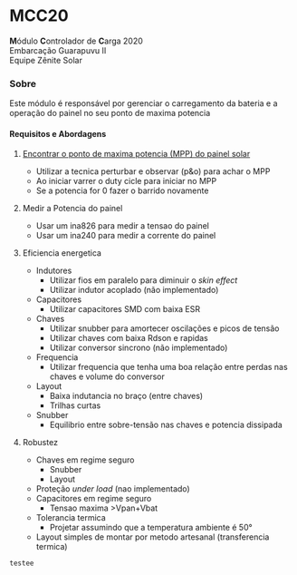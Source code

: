 # MCC20
**M**ódulo **C**ontrolador de **C**arga 2020  
Embarcação Guarapuvu II  
Equipe Zênite Solar  

### Sobre

Este módulo é responsável por gerenciar o carregamento da bateria e a operação do painel no seu ponto de maxima potencia 

#### Requisitos e Abordagens
1. [Encontrar o ponto de maxima potencia (MPP) do painel solar](#codigo)
    - Utilizar a tecnica perturbar e observar (p&o) para achar o MPP
    - Ao iniciar varrer o duty cicle para iniciar no MPP
    - Se a potencia for 0 fazer o barrido novamente 
2. Medir a Potencia do painel
    - Usar um ina826 para medir a tensao do painel
    - Usar um ina240 para medir a corrente do painel
    
3. Eficiencia energetica
    - Indutores
        - Utilizar fios em paralelo para diminuir o *skin effect*
        - Utilizar indutor acoplado (não implementado)
    - Capacitores
        - Utilizar capacitores SMD com baixa ESR
    - Chaves
        - Utilizar snubber para amortecer oscilações e picos de tensão
        - Utilizar chaves com baixa Rdson e rapidas
        - Utilizar conversor sincrono (não implementado)
    - Frequencia
        - Utilizar frequencia que tenha uma boa relação entre perdas nas chaves e volume do conversor
    - Layout
        - Baixa indutancia no braço (entre chaves)
        - Trilhas curtas
    - Snubber
        - Equilibrio entre sobre-tensão nas chaves e potencia dissipada
4. Robustez
    - Chaves em regime seguro
        - Snubber
        - Layout
    - Proteção *under load* (nao implementado)
    - Capacitores em regime seguro
        - Tensao maxima >Vpan+Vbat
    - Tolerancia termica
        - Projetar assumindo que a temperatura ambiente é 50°
    - Layout simples de montar por metodo artesanal (transferencia termica)


     


<a name="codigo"></a>
```
testee
```
     
     
